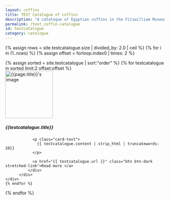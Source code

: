 ```yaml
---
layout: coffins
title: TEST Catalogue of coffins
description: "A catalogue of Egyptian coffins in the Fitzwilliam Museum"
permalink: /test_coffin-catalogue
id: testcatalogue
category: catalogue
---
```

{% assign rows = site.testcatalogue.size | divided_by: 2.0 | ceil %}
{% for i in (1..rows) %}
  {% assign offset = forloop.index0 | times: 2 %}
  <div class="row">
  {% assign sorted = site.testcatalogue | sort:"order" %}
  {% for testcatalogue in sorted limit:2 offset:offset %}
     <div class="col-md-6 mt-3">
          <div class="card h-100">
              <div class="card-body">
              <img class="align-self-center mr-3 rounded-circle float-right thumb-post" src="{{testcatalogue.image}}"
                             alt="{{page.title}}'s image" height="150" width="150">
                <h5 class="card-title">{{testcatalogue.title}}</h5>

                <p class="card-text">
                  {{ testcatalogue.content | strip_html | truncatewords: 20}}
                </p>

                <a href="{{ testcatalogue.url }}" class="btn btn-dark stretched-link">Read more </a>
              </div>
          </div>
    </div>
    {% endfor %}
  </div>
{% endfor %}
